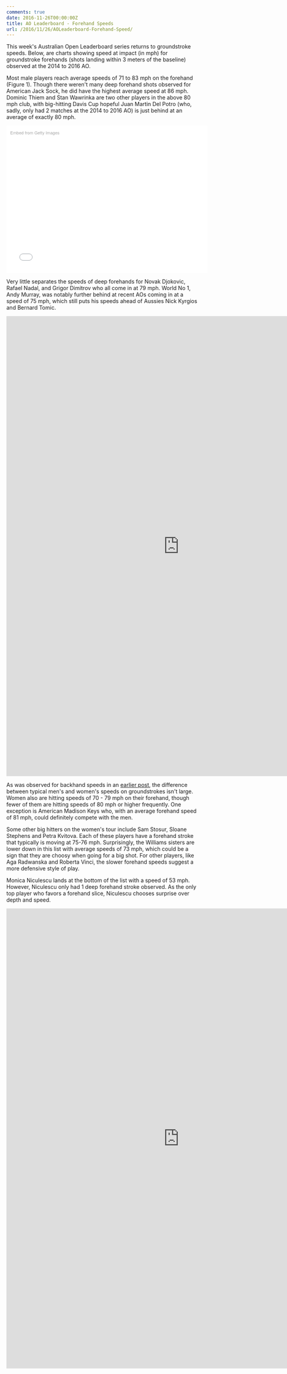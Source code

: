 ```yaml
---
comments: true
date: 2016-11-26T00:00:00Z
title: AO Leaderboard - Forehand Speeds
url: /2016/11/26/AOLeaderboard-Forehand-Speed/
---
```


This week's Australian Open Leaderboard series returns to groundstroke speeds. Below, are charts showing speed at impact (in mph) for groundstroke forehands (shots landing within 3 meters of the baseline) observed at the 2014 to 2016 AO. 

Most male players reach average speeds of 71 to 83 mph on the forehand (Figure 1). Though there weren't many deep forehand shots observed for American Jack Sock, he did have the highest average speed at 86 mph. Dominic Thiem and Stan Wawrinka are two other players in the above 80 mph club, with big-hitting Davis Cup hopeful Juan Martin Del Potro (who, sadly, only had 2 matches at the 2014 to 2016 AO) is just behind at an average of exactly 80 mph.

<div class="getty embed image" style="background-color:#fff;display:inline-block;font-family:'Helvetica Neue',Helvetica,Arial,sans-serif;color:#a7a7a7;font-size:11px;width:100%;max-width:594px;float:center;padding:2%;"><div style="padding:0;margin:0;text-align:left;"><a href="http://www.gettyimages.com/detail/605840496" target="_blank" style="color:#a7a7a7;text-decoration:none;font-weight:normal !important;border:none;display:inline-block;">Embed from Getty Images</a></div><div style="overflow:hidden;position:relative;height:0;padding:69.023569% 0 0 0;width:100%;"><iframe src="//embed.gettyimages.com/embed/605840496?et=ZoSBVbYBSdlwUZGoRzUo7g&viewMoreLink=off&sig=f1P9boIbBkuT8xk3NAXJm4JOuFekBLy8AwdBEUebsx0=&caption=true" width="594" height="410" scrolling="no" frameborder="0" style="display:inline-block;position:absolute;top:0;left:0;width:100%;height:100%;margin:0;"></iframe></div><p style="margin:0;"></p></div>

Very little separates the speeds of deep forehands for Novak Djokovic, Rafael Nadal, and Grigor Dimitrov who all come in at 79 mph. World No 1, Andy Murray, was notably further behind at recent AOs coming in at a speed of 75 mph, which still puts his speeds ahead of Aussies Nick Kyrgios and Bernard Tomic.


<iframe width="900" height="1200" frameborder="0" scrolling="no" src="https://plot.ly/~on-the-t/1012.embed"></iframe>


As was observed for backhand speeds in an [earlier post](http://on-the-t.com/2016/10/22/AOLeaderboard-Backhand-Speed/), the difference between typical men's and women's speeds on groundstrokes isn't large. Women also are hitting speeds of 70 - 79 mph on their forehand, though fewer of them are hitting speeds of 80 mph or higher frequently. One exception is American Madison Keys who, with an average forehand speed of 81 mph, could definitely compete with the men.

Some other big hitters on the women's tour include Sam Stosur, Sloane Stephens and Petra Kvitova. Each of these players have a forehand stroke that typically is moving at 75-76 mph. Surprisingly, the Williams sisters are lower down in this list with average speeds of 73 mph, which could be a sign that they are choosy when going for a big shot. For other players, like Aga Radwanska and Roberta Vinci, the slower forehand speeds suggest a more defensive style of play.

Monica Niculescu lands at the bottom of the list with a speed of 53 mph. However, Niculescu only had 1 deep forehand stroke observed. As the only top player who favors a forehand slice, Niculescu chooses surprise over depth and speed. 


<iframe width="900" height="1200" frameborder="0" scrolling="no" src="https://plot.ly/~on-the-t/1014.embed"></iframe>




